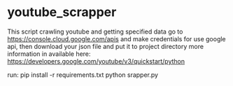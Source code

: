 # youtube_scrapper
This script crawling youtube and getting specified data
go to https://console.cloud.google.com/apis and make credentials for use google api, then download your json file and put it to project directory
more information in available here: https://developers.google.com/youtube/v3/quickstart/python

run:
pip install -r requirements.txt
python srapper.py
